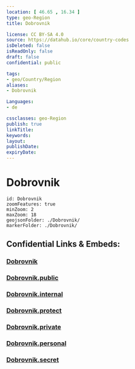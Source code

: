```yaml
---
location: [ 46.65 , 16.34 ] 
type: geo-Region
title: Dobrovnik

license: CC BY-SA 4.0
source: https://datahub.io/core/country-codes
isDeleted: false
isReadOnly: false
draft: false
confidential: public

tags:
- geo/Country/Region
aliases:
- Dobrovnik

Languages:
- de

cssclasses: geo-Region
publish: true
linkTitle: 
keywords: 
layout: 
publishDate: 
expiryDate: 
---
```


# Dobrovnik

```leaflet
id: Dobrovnik
zoomFeatures: true 
minZoom: 2 
maxZoom: 18
geojsonFolder: ./Dobrovnik/
markerFolder: ./Dobrovnik/
```


## Confidential Links & Embeds: 

### [Dobrovnik](/_Standards/Earth/Continent/Europe/Europe~Central/Slovenia/Regions~Slovenia/Pomurska/counties~Pomurska/Dobrovnik.md) 

### [Dobrovnik.public](/_public/Earth/Continent/Europe/Europe~Central/Slovenia/Regions~Slovenia/Pomurska/counties~Pomurska/Dobrovnik.public.md) 

### [Dobrovnik.internal](/_internal/Earth/Continent/Europe/Europe~Central/Slovenia/Regions~Slovenia/Pomurska/counties~Pomurska/Dobrovnik.internal.md) 

### [Dobrovnik.protect](/_protect/Earth/Continent/Europe/Europe~Central/Slovenia/Regions~Slovenia/Pomurska/counties~Pomurska/Dobrovnik.protect.md) 

### [Dobrovnik.private](/_private/Earth/Continent/Europe/Europe~Central/Slovenia/Regions~Slovenia/Pomurska/counties~Pomurska/Dobrovnik.private.md) 

### [Dobrovnik.personal](/_personal/Earth/Continent/Europe/Europe~Central/Slovenia/Regions~Slovenia/Pomurska/counties~Pomurska/Dobrovnik.personal.md) 

### [Dobrovnik.secret](/_secret/Earth/Continent/Europe/Europe~Central/Slovenia/Regions~Slovenia/Pomurska/counties~Pomurska/Dobrovnik.secret.md)

